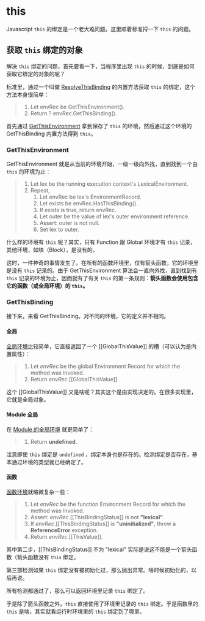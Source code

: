 # this

Javascript `this` 的绑定是一个老大难问题。这里顺着标准捋一下 `this` 的问题。

## 获取 `this` 绑定的对象

解决 `this` 绑定的问题，首先要看一下，当程序里出现 `this` 的时候，到底是如何获取它绑定的对象的呢？

标准里，通过一个叫做 [ResolveThisBinding](https://www.ecma-international.org/ecma-262/#sec-resolvethisbinding) 的内置方法获取 `this` 的绑定，这个方法本身很简单：

> 1. Let envRec be GetThisEnvironment().
> 2. Return ? envRec.GetThisBinding().

首先通过 [GetThisEnvironment](https://www.ecma-international.org/ecma-262/#sec-getthisenvironment) 拿到保存了 `this` 的环境，然后通过这个环境的 GetThisBinding 内置方法得到 `this`。

### GetThisEnvironment

GetThisEnvironment 就是从当前的环境开始，一级一级向外找，直到找到一个由 `this` 的环境为止：

> 1. Let lex be the running execution context's LexicalEnvironment.
> 2. Repeat,
>    1. Let envRec be lex's EnvironmentRecord.
>    1. Let exists be envRec.HasThisBinding().
>    1. If exists is true, return envRec.
>    1. Let outer be the value of lex's outer environment reference.
>    1. Assert: outer is not null.
>    1. Set lex to outer.

什么样的环境有 `this` 呢？其实，只有 Function 跟 Global 环境才有 `this` 记录，其他环境，如块（Block），是没有的。

这时，一件神奇的事情发生了。在所有的函数环境里，仅有箭头函数，它的环境里是没有 `this` 记录的。由于 GetThisEnvironment 算法会一直向外找，直到找到有 `this` 记录的环境为止，因而就有了有关 `this` 的第一条规则：**箭头函数会使用包含它的函数（或全局环境）的 `this`。**

### GetThisBinding

接下来，来看 GetThisBinding。对不同的环境，它的定义并不相同。

#### 全局
[全局环境](https://www.ecma-international.org/ecma-262/#sec-global-environment-records-getthisbinding)比较简单，它直接返回了一个 [[GlobalThisValue]] 的槽（可以认为是内置属性）：

> 1. Let *envRec* be the global Environment Record for which the method was invoked.
> 1. Return *envRec*.[[GlobalThisValue]].

这个 [[GlobalThisValue]] 又是啥呢？其实这个是由实现决定的。在很多实现里，它就是全局对象。

#### Module 全局

在 [Module 的全局环境](https://www.ecma-international.org/ecma-262/#sec-module-environment-records-getthisbinding) 就更简单了：

> 1. Return **undefined**.

注意即使 `this` 绑定是 `undefined` ，绑定本身也是存在的。检测绑定是否存在，基本通过环境的类型就已经确定了。

#### 函数

[函数环境](https://www.ecma-international.org/ecma-262/#sec-function-environment-records-getthisbinding)就略微复杂一些：

> 1. Let *envRec* be the function Environment Record for which the method was invoked.
> 1. Assert: *envRec*.[[ThisBindingStatus]] is not **"lexical"**.
> 1. If *envRec*.[[ThisBindingStatus]] is **"uninitialized"**, throw a **ReferenceError** exception.
> 1. Return *envRec*.[[ThisValue]].

其中第二步，[[ThisBindingStatus]] 不为 "lexical" 实际是说这不能是一个箭头函数（箭头函数没有 `this` 绑定。

第三部检测如果 `this` 绑定没有被初始化过，那么抛出异常。啥时候初始化的，以后再说。

所有检测都通过了，那么可以返回环境里记录 `this` 绑定了。

于是除了箭头函数之外，`this` 直接使用了环境里记录的 `this` 绑定。于是函数里的 `this` 是啥，其实就看运行时环境里的 `this` 绑定到了哪里。
